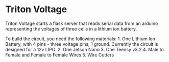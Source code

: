 # Triton Voltage

Triton Voltage starts a flask server that reads serial data from an arduino representing the voltages of three cells in a lithium ion battery.

To build the circuit, you need the following materials:
    1. One Lithium Ion Battery, with 4 pins - three voltage pins, 1 ground. Currently the circuit is designed for a 12v LIPO.
    2. One Jetson Nano
    3. One Teensy v3.2
    4. Male to Female and Female to Female Wires
    5. Wire Cutters
